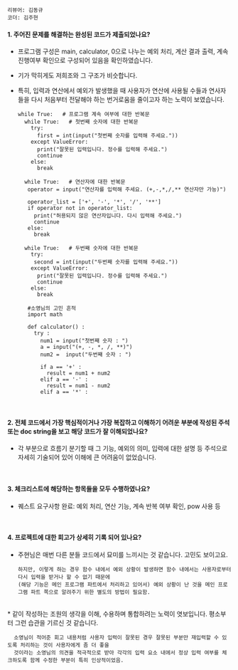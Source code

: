 ```리뷰어: 김동규```  
```코더: 김주현```
</br>  
#### 1. 주어진 문제를 해결하는 완성된 코드가 제출되었나요?  

* 프로그램 구성은 main, calculator, 0으로 나누는 예외 처리, 계산 결과 출력, 계속 진행여부 확인으로 구성되어 있음을 확인하였습니다.
* 기가 막히게도 저희조와 그 구조가 비슷합니다.
* 특히, 입력과 연산에서 예외가 발생했을 때 사용자가 연산에 사용될 수들과 연사자들을 다시 처음부터 전달해야 하는 번거로움을 줄이고자 하는 노력이 보였습니다.

      while True:   # 프로그램 계속 여부에 대한 반복문
        while True:   # 첫번째 숫자에 대한 반복문
          try:
            first = int(input("첫번째 숫자를 입력해 주세요."))
          except ValueError:
            print("잘못된 입력입니다. 정수를 입력해 주세요.")
            continue
          else:
            break
      
        while True:   # 연산자에 대한 반복문
         operator = input("연산자를 입력해 주세요. (+,-,*,/,** 연산자만 가능)")

         operator_list = ['+', '-', '*', '/', '**']
         if operator not in operator_list:
           print("허용되지 않은 연산자입니다. 다시 입력해 주세요.")
           continue
         else:
           break

        while True:   # 두번째 숫자에 대한 반복문
          try:
           second = int(input("두번째 숫자를 입력해 주세요."))
          except ValueError:
            print("잘못된 입력입니다. 정수를 입력해 주세요.")
            continue
          else:
            break

         #소영님의 고민 흔적
         import math
         
         def calculator() :
           try :
             num1 = input("첫번째 숫자 : ")
             a = input("(+, -, *, /, **)")
             num2 =  input("두번째 숫자 : ")

             if a == '+' :
               result = num1 + num2
             elif a == '-' :
               result = num1 - num2
             elif a == '*' :

</br>  

#### 2. 전체 코드에서 가장 핵심적이거나 가장 복잡하고 이해하기 어려운 부분에 작성된 주석 또는 doc string을 보고 해당 코드가 잘 이해되었나요?
* 각 부분으로 흐름기 분기할 때 그 기능, 예외의 의미, 입력에 대한 설명 등 주석으로 자세히 기술되어 있어 이해에 큰 어려움이 없었습니다.
 
</br>  

#### 3. 체크리스트에 해당하는 항목들을 모두 수행하였나요?  

* 퀘스트 요구사항 완료: 예외 처리, 연산 기능, 계속 반복 여부 확인, pow 사용 등  

</br>  

#### 4. 프로젝트에 대한 회고가 상세히 기록 되어 있나요?  

* 주현님은 매번 다른 분들 코드에서 묘미를 느끼시는 것 같습니다. 고민도 보이고요.

      하지만, 이렇게 하는 경우 함수 내에서 예외 상황이 발생하면 함수 내에서는 사용자로부터 다시 입력을 받거나 할 수 없기 때문에  
      (해당 기능은 메인 프로그램 파트에서 처리하고 있어서) 예외 상황이 난 것을 메인 프로그램 파트 쪽으로 알려주기 위한 별도의 방법이 필요함.  
</br>  
* 같이 작성하는 조원의 생각을 이해, 수용하며 통합하려는 노력이 엿보입니다. 평소부터 그런 습관을 기르신 것 같습니다.  

      소영님이 적어준 회고 내용처럼 사용자 입력이 잘못된 경우 잘못된 부분만 재입력할 수 있도록 처리하는 것이 사용자에게 좀 더 좋을  
      것이라는 소영님의 의견을 적극적으로 받아 각각의 입력 요소 내에서 정상 입력 여부를 체크하도록 함께 수정한 부분이 특히 인상적이었음.  